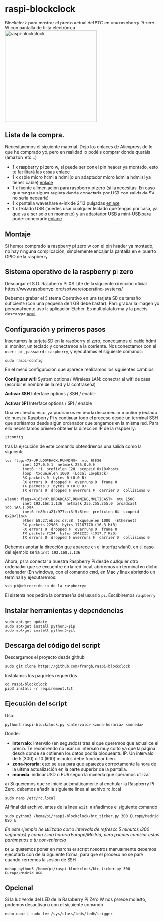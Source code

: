 # raspi-blockclock
Blockclock para mostrar el precio actual del BTC en una raspberry Pi zero W con pantalla de tinta electrónica
<img src="https://github.com/frangb/raspi-blockclock/blob/master/raspi-blockclock.jpeg" alt="raspi-blockclock" width="300"/>


## Lista de la compra.
Necesitaremos el siguiente material. Dejo los enlaces de Aliexpress de lo que he comprado yo, pero en realidad lo podéis comprar donde queráis (amazon, etc...)
- 1 x raspberry pi zero w, si puede ser con el pin header ya montado, esto te facilitará las cosas [enlace](https://es.aliexpress.com/item/4000693620101.html?spm=a2g0s.9042311.0.0.5d5363c0IMK1H6)
- 1 x cable micro hdmi a hdmi (o un adaptador micro hdmi a hdmi si ya tienes cable) [enlace](https://es.aliexpress.com/item/10000404075798.html?spm=a2g0s.9042311.0.0.5d5363c0IMK1H6)
- 1 x fuente alimentacion para raspberry pi zero (si la necesitas. En caso que tengas alguna regleta donde conectarla por USB con salida de 5V no sería necearia)
- 1 x pantalla waveshare e-ink de 2'13 pulgadas [enlace](https://es.aliexpress.com/item/4001261285356.html?spm=a2g0s.9042311.0.0.5d5363c0IMK1H6)
- 1 x teclado USB (puedes usar cualquier teclado que tengas por casa, ya que va a ser solo un momento) y un adaptador USB a mini-USB para poder conectarlo [enlace](https://es.aliexpress.com/item/1005001894830612.html?spm=a2g0o.productlist.0.0.3e52645fcWv8zN&algo_pvid=e53fb4cd-43b2-458f-9b1c-6b3fcd091c48&algo_expid=e53fb4cd-43b2-458f-9b1c-6b3fcd091c48-4&btsid=2100bde116178130299921634edfcd&ws_ab_test=searchweb0_0,searchweb201602_,searchweb201603_)

## Montaje
Si hemos comprado la raspberry pi zero w con el pin header ya montado, no hay ninguna complicación, simplemente encajar la pantalla en el puerto GPIO de la raspberry

## Sistema operativo de la raspberry pi zero
Descargar el S.O. Raspberry Pi OS Lite de la siguiente dirección oficial
https://www.raspberrypi.org/software/operating-systems/

Debemos grabar el Sistema Operativo en una tarjeta SD de tamaño suficiente (con una pequeña de 1 GB debe bastar). Para grabar la imagen yo personalmente uso le aplicación Etcher. Es multiplataforma y la podéis descargar [aqui](https://www.balena.io/etcher/)

## Configuración y primeros pasos
Insertamos la tarjeta SD en la raspberry pi zero, conectamos el cable hdmi al monitor, un teclado y conectamos a la corriente.
Nos conectamos con el `user: pi` , `password: raspberry`, y ejecutamos el siguiente comando:
```
sudo raspi-config
```
En el menú configuración que aparece realizamos los siguientes cambios

**Configurar wifi**
    System options / Wireless LAN: conectar al wifi de casa (escribir el nombre de la red y la contraseña)

**Activar SSH**
    Interface options / SSH / enable

**Activar SPI**
    Interface options / SPI / enable

Una vez hecho esto, ya podríamos en teoría desconectar monitor y teclado de nuestra Raspberry Pi y continuar todo el proceso desde un terminal SSH que abriríamos desde algún ordenador que tengamos en la misma red. Para ello necesitamos primero obtener la dirección IP de la raspberry:
```
ifconfig
```
tras la ejecución de este comando obtendremos una salida como la siguiente

```
lo: flags=73<UP,LOOPBACK,RUNNING>  mtu 65536
        inet 127.0.0.1  netmask 255.0.0.0
        inet6 ::1  prefixlen 128  scopeid 0x10<host>
        loop  txqueuelen 1000  (Local Loopback)
        RX packets 0  bytes 0 (0.0 B)
        RX errors 0  dropped 0  overruns 0  frame 0
        TX packets 0  bytes 0 (0.0 B)
        TX errors 0  dropped 0 overruns 0  carrier 0  collisions 0

wlan0: flags=4163<UP,BROADCAST,RUNNING,MULTICAST>  mtu 1500
        inet 192.168.1.136  netmask 255.255.255.0  broadcast 192.168.1.255
        inet6 fe80::a21:977c:c3f5:8fee  prefixlen 64  scopeid 0x20<link>
        ether b8:27:eb:ec:d7:d8  txqueuelen 1000  (Ethernet)
        RX packets 22986  bytes 17167770 (16.3 MiB)
        RX errors 0  dropped 0  overruns 0  frame 0
        TX packets 7194  bytes 1042225 (1017.7 KiB)
        TX errors 0  dropped 0 overruns 0  carrier 0  collisions 0
```
Debemos anotar la dirección que aparece en el interfaz wlan0, en el caso del ejemplo sería ```inet 192.168.1.136```

Ahora, para conectar a nuestra Raspberry Pi desde cualquier otro ordenador que se encuentre en la red local, abriremos un terminal en dicho ordenador (En windows, con el comando cmd, en Mac y linux abriendo un terminal) y ejecutaremos:
```
ssh pi@<dirección ip de la raspberry>
```
El sistema nos pedira la contraseña del usuario ```pi```. Escribiremos ```raspberry```

## Instalar herramientas y dependencias
```
sudo apt-get update
sudo apt-get install python3-pip
sudo apt-get install python3-pil
```

## Descarga del código del script
Descargamos el proyecto desde github
```
sudo git clone https://github.com/frangb/raspi-blockclock
```
Instalamos los paquetes requeridos
```
cd raspi-blockclock
pip3 install -r requirement.txt
```

## Ejecución del script
Uso:
```
python3 raspi-blockclock.py <intervalo> <zona-horaria> <moneda>
```
Donde:
- **intervalo**: intervalo (en segundos) tras el que queremos que actualice el precio. Te recomiendo no usar un intervalo muy corto ya que la página desde donde se obtienen los datos podría bloquear tu IP. Un intervalo de 5 (300) o 10 (600) minutos debe funcionar bien.
- **zona-horaria**: esto se usa para que aparezca correctamente la hora de la ultima actualización en la parte superior de la pantalla. 
- **moneda**: indicar USD o EUR segun la moneda que queramos utilizar

a) Si queremos que se inicie automáticamente al enchufar la Raspberry Pi Zero, debemos añadir la siguiente linea al archivo rc.local
```
sudo nano /etc/rc.local
```
Al final del archivo, antes de la linea ```exit 0``` añadimos el siguiente comando
```
sudo python3 /home/pi/raspi-blockclock/btc_ticker.py 300 Europe/Madrid USD &
```
*En este ejemplo he utilizado como intervalo de refresco 5 minutos (300 segundos) y como zona horaria Europe/Madrid, pero puedes cambiar estos parámetros a tu conveniencia*

b) Si queremos poner en marcha el script nosotros manualmente debemos ejecutarlo con de la siguiente forma, para que el proceso no se pare cuando cerremos la sesión de SSH
```
nohup python3 /home/pi/raspi-blockclock/btc_ticker.py 300 Europe/Madrid USD
```
## Opcional
Si la luz verde del LED de la Raspberry Pi Zero W nos parece molesto, podemos desactivarlo con el siguiente comando
```
echo none | sudo tee /sys/class/leds/led0/trigger
```
